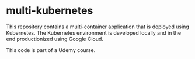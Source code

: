 # multi-kubernetes
This repository contains a multi-container application that is deployed using Kubernetes. The Kubernetes environment is developed locally and in the end productionized using Google Cloud.

This code is part of a Udemy course.